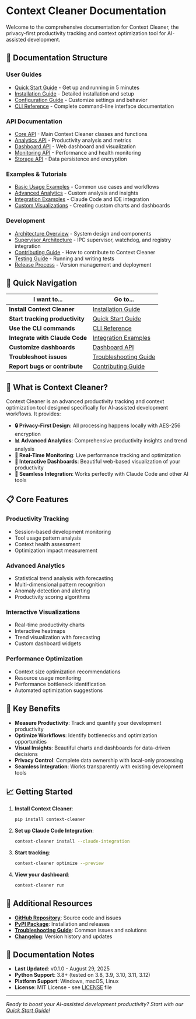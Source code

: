 # Context Cleaner Documentation

Welcome to the comprehensive documentation for Context Cleaner, the privacy-first productivity tracking and context optimization tool for AI-assisted development.

## 📖 Documentation Structure

### **User Guides**
- [Quick Start Guide](user-guide/quickstart.md) - Get up and running in 5 minutes
- [Installation Guide](user-guide/installation.md) - Detailed installation and setup
- [Configuration Guide](user-guide/configuration.md) - Customize settings and behavior
- [CLI Reference](user-guide/cli-reference.md) - Complete command-line interface documentation

### **API Documentation**
- [Core API](api/core.md) - Main Context Cleaner classes and functions
- [Analytics API](api/analytics.md) - Productivity analysis and metrics
- [Dashboard API](api/dashboard.md) - Web dashboard and visualization
- [Monitoring API](api/monitoring.md) - Performance and health monitoring
- [Storage API](api/storage.md) - Data persistence and encryption

### **Examples & Tutorials**
- [Basic Usage Examples](examples/basic-usage.md) - Common use cases and workflows
- [Advanced Analytics](examples/advanced-analytics.md) - Custom analysis and insights
- [Integration Examples](examples/integrations.md) - Claude Code and IDE integration
- [Custom Visualizations](examples/visualizations.md) - Creating custom charts and dashboards

### **Development**
- [Architecture Overview](development/architecture.md) - System design and components
- [Supervisor Architecture](development/supervisor.md) - IPC supervisor, watchdog, and registry integration
- [Contributing Guide](development/contributing.md) - How to contribute to Context Cleaner
- [Testing Guide](development/testing.md) - Running and writing tests
- [Release Process](development/releases.md) - Version management and deployment

## 🚀 Quick Navigation

| I want to... | Go to... |
|---------------|----------|
| **Install Context Cleaner** | [Installation Guide](user-guide/installation.md) |
| **Start tracking productivity** | [Quick Start Guide](user-guide/quickstart.md) |
| **Use the CLI commands** | [CLI Reference](user-guide/cli-reference.md) |
| **Integrate with Claude Code** | [Integration Examples](examples/integrations.md) |
| **Customize dashboards** | [Dashboard API](api/dashboard.md) |
| **Troubleshoot issues** | [Troubleshooting Guide](../TROUBLESHOOTING.md) |
| **Report bugs or contribute** | [Contributing Guide](development/contributing.md) |

## 🎯 What is Context Cleaner?

Context Cleaner is an advanced productivity tracking and context optimization tool designed specifically for AI-assisted development workflows. It provides:

- **🔒 Privacy-First Design**: All processing happens locally with AES-256 encryption
- **📊 Advanced Analytics**: Comprehensive productivity insights and trend analysis
- **🚀 Real-Time Monitoring**: Live performance tracking and optimization
- **🎨 Interactive Dashboards**: Beautiful web-based visualization of your productivity
- **🔧 Seamless Integration**: Works perfectly with Claude Code and other AI tools

## 📋 Core Features

### **Productivity Tracking**
- Session-based development monitoring
- Tool usage pattern analysis
- Context health assessment
- Optimization impact measurement

### **Advanced Analytics**
- Statistical trend analysis with forecasting
- Multi-dimensional pattern recognition
- Anomaly detection and alerting
- Productivity scoring algorithms

### **Interactive Visualizations**
- Real-time productivity charts
- Interactive heatmaps
- Trend visualization with forecasting
- Custom dashboard widgets

### **Performance Optimization**
- Context size optimization recommendations
- Resource usage monitoring
- Performance bottleneck identification
- Automated optimization suggestions

## 🌟 Key Benefits

- **Measure Productivity**: Track and quantify your development productivity
- **Optimize Workflows**: Identify bottlenecks and optimization opportunities
- **Visual Insights**: Beautiful charts and dashboards for data-driven decisions
- **Privacy Control**: Complete data ownership with local-only processing
- **Seamless Integration**: Works transparently with existing development tools

## 📈 Getting Started

1. **Install Context Cleaner**:
   ```bash
   pip install context-cleaner
   ```

2. **Set up Claude Code Integration**:
   ```bash
   context-cleaner install --claude-integration
   ```

3. **Start tracking**:
   ```bash
   context-cleaner optimize --preview
   ```

4. **View your dashboard**:
   ```bash
   context-cleaner run
   ```

## 🔗 Additional Resources

- **[GitHub Repository](https://github.com/context-cleaner/context-cleaner)**: Source code and issues
- **[PyPI Package](https://pypi.org/project/context-cleaner/)**: Installation and releases
- **[Troubleshooting Guide](../TROUBLESHOOTING.md)**: Common issues and solutions
- **[Changelog](../CHANGELOG.md)**: Version history and updates

## 📝 Documentation Notes

- **Last Updated**: v0.1.0 - August 29, 2025
- **Python Support**: 3.8+ (tested on 3.8, 3.9, 3.10, 3.11, 3.12)
- **Platform Support**: Windows, macOS, Linux
- **License**: MIT License - see [LICENSE](../LICENSE) file

---

*Ready to boost your AI-assisted development productivity? Start with our [Quick Start Guide](user-guide/quickstart.md)!*
